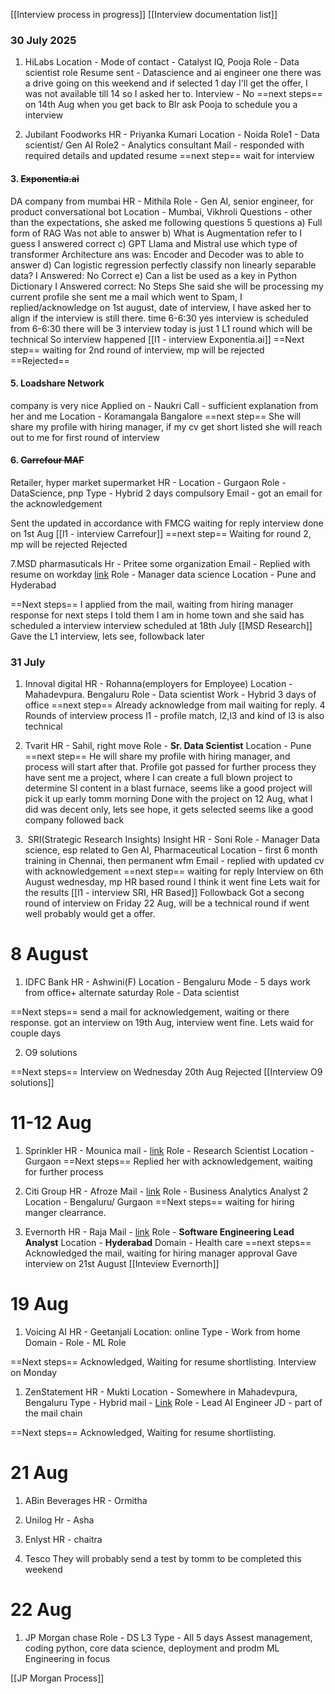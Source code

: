 [[Interview process in progress]]
[[Interview documentation list]]

### 30 July 2025

1. HiLabs
Location - 
Mode of contact - Catalyst IQ, Pooja
Role - Data scientist role
Resume sent - Datascience and ai engineer one
there was a drive going on this weekend and if selected 1 day I'll get the offer, I was not available till 14 so I asked her to.
Interview - No
==next steps== on 14th Aug when you get back to Blr ask Pooja to schedule you a interview

2. Jubilant Foodworks
HR - Priyanka Kumari
Location - Noida
Role1 - Data scientist/ Gen AI
Role2 - Analytics consultant
Mail - responded with required details and updated resume
==next step== wait for interview

#### 3. ~~Exponentia.ai~~
DA company from mumbai
HR - Mithila
Role - Gen AI, senior engineer, for product conversational bot
Location - Mumbai, Vikhroli
Questions - other than the expectations, she asked me following questions
	5 questions
	a) Full form of RAG
	Was not able to answer
	b) What is Augmentation refer to
	I guess I answered correct
	c) GPT Llama and Mistral use which type of transformer Architecture
	ans was: Encoder and Decoder
	was to able to answer
	d) Can logistic regression perfectly classify non linearly separable data?
	I Answered: No
	Correct
	e) Can a list be used as a key in Python Dictionary
	I Answered correct: No
Steps
She said she will be processing my current profile
she sent me a mail which went to Spam, I replied/acknowledge on 1st august, date of interview, I have asked her to align if the interview is still there.
time 6-6:30
yes  interview is scheduled from 6-6:30
there will be 3 interview today is just 1 L1 round which will be technical
So interview happened [[l1 - interview Exponentia.ai]]
==Next step== 
waiting for 2nd round of interview, mp will be rejected
==Rejected==


#### 5. Loadshare Network
company is very nice
Applied on - Naukri
Call - sufficient explanation from her and me
Location - Koramangala Bangalore
==next step== She will share my profile with hiring manager, if my cv get short listed she will reach out to me for first round of interview

#### 6. ~~Carrefour MAF~~
Retailer, hyper market supermarket
HR - 
Location - Gurgaon
Role - DataScience, pnp
Type - Hybrid 2 days compulsory
Email - got an email for the acknowledgement

Sent the updated in accordance with FMCG waiting for reply
interview done on 1st Aug [[l1 - interview Carrefour]]
==next step==
Waiting for round 2, mp will be rejected
Rejected

7.MSD pharmasuticals
Hr - Pritee some organization
Email - Replied with resume on workday [link](https://msd.wd5.myworkdayjobs.com/SearchJobs/job/IND---Maharashtra---Pune-Wework/Manager-Data-Science_R336888-2) 
Role - Manager data science
Location - Pune and Hyderabad

==Next steps==
I applied from the mail, waiting from hiring manager response for next steps
I told them I am in home town and she said has scheduled a interview 
interview scheduled at 18th July
[[MSD Research]]
Gave the L1 interview, lets see, followback later 


### 31 July
1. Innoval digital
HR - Rohanna(employers for Employee)
Location - Mahadevpura. Bengaluru
Role - Data scientist
Work - Hybrid 3 days of office
==next step==
Already acknowledge from mail waiting for reply. 4 Rounds of interview process l1 - profile match, l2,l3 and kind of l3 is also technical

2. Tvarit
HR - Sahil, right move
Role - **Sr. Data Scientist**
Location - Pune
==next step== He will share my profile with hiring manager, and process will start after that.
Profile got passed for further process
they have sent me a project, where I can create a full blown project to determine SI content in a blast furnace, seems like a good project will pick it up early tomm morning
Done with the project on 12 Aug, what I did was decent only, lets see hope, it gets selected seems like a good company
followed back


3.  SRI(Strategic Research Insights) Insight
HR - Soni
Role - Manager Data science, esp related to Gen AI, Pharmaceutical
Location - first 6 month training in Chennai, then permanent wfm
Email - replied with updated cv with acknowledgement
==next step== waiting for reply
Interview on 6th August wednesday, mp HR based round
I think it went fine Lets wait for the results [[l1 - interview SRI, HR Based]]
Followback
Got a secong round of interview on Friday 22 Aug, will be a technical round
if went well probably would get a offer.

# 8 August
1. IDFC Bank
HR - Ashwini(F)
Location - Bengaluru
Mode - 5 days work from office+ alternate saturday
Role - Data scientist
   
==Next steps==
send a mail for acknowledgement, waiting or there response.
got an interview on 19th Aug, interview went fine.
Lets waid for couple days


2. O9 solutions

==Next steps== 
Interview on Wednesday 20th Aug
Rejected [[Interview O9 solutions]]

# 11-12 Aug
1. Sprinkler
HR - Mounica
mail - [link](https://mail.google.com/mail/u/0/#inbox/WhctKLbmhxzftbzttrKkFBvBKSThVLDSbPnqfqSRDPfsHvlljZLClLkCqKFsRtWxgkQwbwV)
Role - Research Scientist
Location - Gurgaon
==Next steps==
Replied her with acknowledgement, waiting for further process

2. Citi Group
HR - Afroze
Mail - [link](https://mail.google.com/mail/u/0/#inbox/WhctKLbmhxzftLVmhRpQlwsvMjbXVrkTkJkmSRWNTVWdKftGNDKWMrGsmxtxtXTjzFgqgWg)
Role - Business Analytics Analyst 2
Location - Bengaluru/ Gurgaon
==Next steps==
waiting for hiring manger clearrance. 

3. Evernorth
HR - Raja
Mail - [link](https://mail.google.com/mail/u/0/#inbox/WhctKLbmhxzfvJGMCgdrsVqfnLgJlvrBQjDMwVSlrbNFxFVhvhPCTfDPFlPPDFMPQspWRNG)
Role - **Software Engineering Lead Analyst**
Location - **Hyderabad**
Domain - Health care
==next steps==
Acknowledged the mail, waiting for hiring manager approval
Gave interview on 21st August [[Inteview Evernorth]]


# 19 Aug
1. Voicing AI
HR - Geetanjali
Location: online
Type - Work from home
Domain - 
Role - ML Role


==Next steps==
Acknowledged, Waiting for resume shortlisting.  Interview on Monday

1. ZenStatement
HR - Mukti
Location - Somewhere in Mahadevpura, Bengaluru
Type - Hybrid
mail - [Link](https://mail.google.com/mail/u/0/#inbox/WhctKLbmhzxMczpkSzpTLdjjlxDLgtmZGxgbpzdrtZQlFDgSgZnmwfgMNNJWWwRnFDTshFl)
Role - Lead AI Engineer
JD - part of the mail chain

==Next steps==
Acknowledged, Waiting for resume shortlisting. 

# 21 Aug
1. ABin Beverages
HR - Ormitha

2. Unilog
Hr - Asha

3. Enlyst
HR - chaitra

4. Tesco
They will probably send a test by tomm to be completed this weekend

# 22 Aug
1. JP Morgan chase
Role - DS L3
Type - All 5 days
Assest management, coding python, core data science, deployment and prodm ML Engineering in focus


[[JP Morgan Process]]






